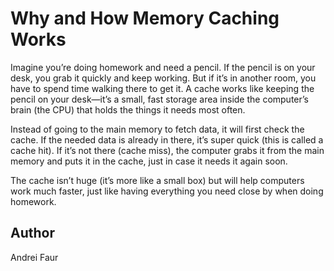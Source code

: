 # Why and How Memory Caching Works

Imagine you’re doing homework and need a pencil. If the pencil is on your desk, you grab it quickly and keep working. But if it’s in another room, you have to spend time walking there to get it. A cache works like keeping the pencil on your desk—it’s a small, fast storage area inside the computer’s brain (the CPU) that holds the things it needs most often. 

Instead of going to the main memory to fetch data, it will first check the cache. If the needed data is already in there, it’s super quick (this is called a cache hit). If it’s not there (cache miss), the computer grabs it from the main memory and puts it in the cache, just in case it needs it again soon.

The cache isn’t huge (it’s more like a small box) but will help computers work much faster, just like having everything you need close by when doing homework.

## Author
Andrei Faur
